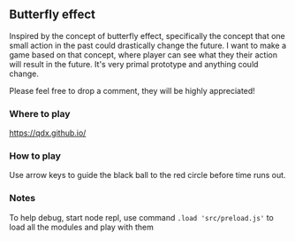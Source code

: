 ## Butterfly effect
Inspired by the concept of butterfly effect, specifically the concept that one small action in the past could drastically change
the future. I want to make a game based on that concept, where player can see what they their action will result in the
future. It's very primal prototype and anything could change.

Please feel free to drop a comment, they will be highly appreciated!

### Where to play
https://qdx.github.io/

### How to play
Use arrow keys to guide the black ball to the red circle before time runs out.

### Notes
To help debug, start node repl, use command
`.load 'src/preload.js'`
to load all the modules and play with them

